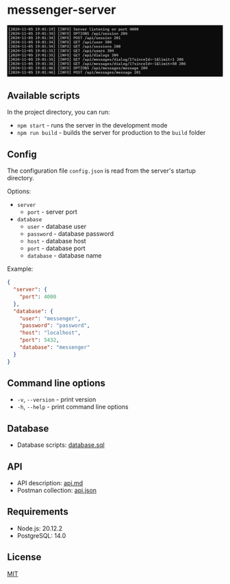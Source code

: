 # messenger-server

![screenshot](./docs/screenshot.png)

## Available scripts

In the project directory, you can run:

- `npm start` - runs the server in the development mode
- `npm run build` - builds the server for production to the `build` folder

## Config

The configuration file `config.json` is read from the server's startup directory.

Options:

- `server`
  - `port` - server port
- `database`
  - `user` - database user
  - `password` - database password
  - `host` - database host
  - `port` - database port
  - `database` - database name

Example:

```json
{
  "server": {
    "port": 4000
  },
  "database": {
    "user": "messenger",
    "password": "password",
    "host": "localhost",
    "port": 5432,
    "database": "messenger"
  }
}
```

## Command line options

- `-v`, `--version` - print version
- `-h`, `--help` - print command line options

## Database

- Database scripts: [database.sql](./docs/database.sql)

## API

- API description: [api.md](./docs/api.md)
- Postman collection: [api.json](./docs/api.json)

## Requirements

- Node.js: 20.12.2
- PostgreSQL: 14.0

## License

[MIT](./LICENSE)
